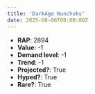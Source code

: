 ```yaml
---
title: 'DarkAge Nunchuks'
date: 2025-08-06T00:00:00Z
---
```

- **RAP**: 2894
- **Value**: -1
- **Demand level**: -1
- **Trend**: -1
- **Projected?**: True
- **Hyped?**: True
- **Rare?**: True
